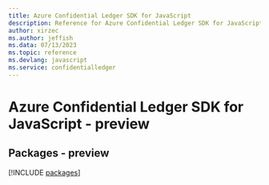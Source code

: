 ```yaml
---
title: Azure Confidential Ledger SDK for JavaScript
description: Reference for Azure Confidential Ledger SDK for JavaScript
author: xirzec
ms.author: jeffish
ms.data: 07/13/2023
ms.topic: reference
ms.devlang: javascript
ms.service: confidentialledger
---
```

# Azure Confidential Ledger SDK for JavaScript - preview
## Packages - preview
[!INCLUDE [packages](confidential-ledger-index.md)]
